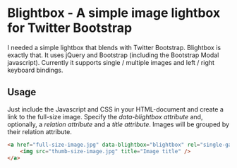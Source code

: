 Blightbox - A simple image lightbox for Twitter Bootstrap
=========================================================

I needed a simple lightbox that blends with Twitter Bootstrap. Blightbox is exactly that. It uses jQuery and Bootstrap (including the Bootstrap Modal javascript). Currently it supports single / multiple images and left / right keyboard bindings.

Usage
-----

Just include the Javascript and CSS in your HTML-document and create a link to the full-size image. Specify the *data-blightbox attribute* and, optionally, a *relation attribute* and a *title attribute*. Images will be grouped by their relation attribute.

```html
<a href="full-size-image.jpg" data-blightbox="blightbox" rel="single-gallery-id">
	<img src="thumb-size-image.jpg" title="Image title" />
</a>
```